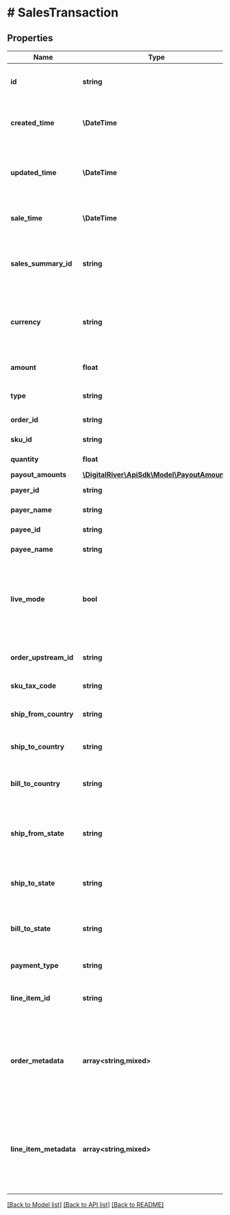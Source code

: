 # # SalesTransaction

## Properties

Name | Type | Description | Notes
------------ | ------------- | ------------- | -------------
**id** | **string** | Unique identifier for the sales transaction | [optional]
**created_time** | **\DateTime** | Time at which the sales transaction was created | [optional]
**updated_time** | **\DateTime** | Time at which the sales transaction was last updated. | [optional] [readonly]
**sale_time** | **\DateTime** | Time at which the sales occurred. | [optional]
**sales_summary_id** | **string** | Unique identifier of a Digital River sales summary, if any. | [optional]
**currency** | **string** | Three-letter ISO currency code representing the sale currency. | [optional]
**amount** | **float** | The sales transaction amount. | [optional]
**type** | **string** | Sales transaction type. | [optional]
**order_id** | **string** | Order identifier. | [optional]
**sku_id** | **string** | SKU identifier. | [optional]
**quantity** | **float** | The quantity of the SKU. | [optional]
**payout_amounts** | [**\DigitalRiver\ApiSdk\Model\PayoutAmounts**](PayoutAmounts.md) |  | [optional]
**payer_id** | **string** | The ID of payer. | [optional]
**payer_name** | **string** | The name of the payer | [optional]
**payee_id** | **string** | The ID of the payee. | [optional]
**payee_name** | **string** | The name of the payee. | [optional]
**live_mode** | **bool** | Has the value true if the object exists in live mode or the value false if the object exists in test mode. | [optional]
**order_upstream_id** | **string** | Unique upstream ID for the order. | [optional]
**sku_tax_code** | **string** | The sku tax code. | [optional]
**ship_from_country** | **string** | Country being shipped from. | [optional]
**ship_to_country** | **string** | Country being shipped to. | [optional]
**bill_to_country** | **string** | Country listed on shopper&#39;s billing address. | [optional]
**ship_from_state** | **string** | The state, county, province, or region being shipped from. | [optional]
**ship_to_state** | **string** | The state, county, province, or region being shipped to. | [optional]
**bill_to_state** | **string** | The state, county, province, or region being billed to. | [optional]
**payment_type** | **string** | Type of payment used. | [optional]
**line_item_id** | **string** | The unique identiier of the line item. | [optional]
**order_metadata** | **array<string,mixed>** | Key-value pairs used to store additional data. Value can be string, boolean or integer types. | [optional]
**line_item_metadata** | **array<string,mixed>** | Key-value pairs used to store additional data. Value can be string, boolean or integer types. | [optional]

[[Back to Model list]](../../README.md#models) [[Back to API list]](../../README.md#endpoints) [[Back to README]](../../README.md)

